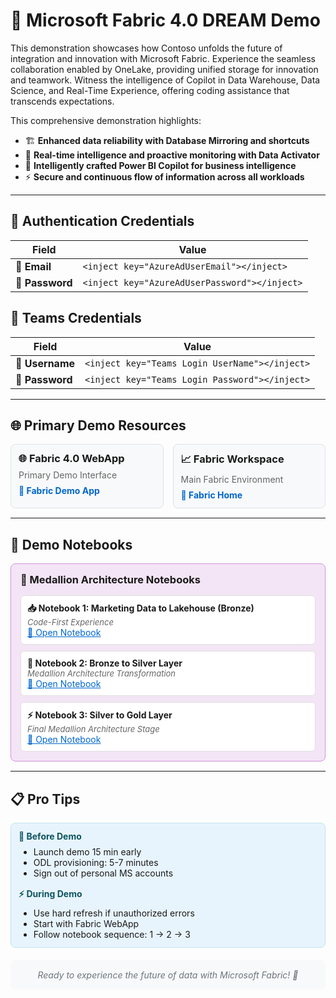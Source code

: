 # 🚀 Microsoft Fabric 4.0 DREAM Demo

This demonstration showcases how Contoso unfolds the future of integration and innovation with Microsoft Fabric. Experience the seamless collaboration enabled by OneLake, providing unified storage for innovation and teamwork. Witness the intelligence of Copilot in Data Warehouse, Data Science, and Real-Time Experience, offering coding assistance that transcends expectations.

This comprehensive demonstration highlights:

- 🏗️ **Enhanced data reliability with Database Mirroring and shortcuts**
- 🔄 **Real-time intelligence and proactive monitoring with Data Activator**
- 🤖 **Intelligently crafted Power BI Copilot for business intelligence**
- ⚡ **Secure and continuous flow of information across all workloads**

---

## 🔑 Authentication Credentials

| Field | Value |
|-------|-------|
| **👤 Email** | `<inject key="AzureAdUserEmail"></inject>` |
| **🔐 Password** | `<inject key="AzureAdUserPassword"></inject>` |

## 👥 Teams Credentials

| Field | Value |
|-------|-------|
| **👤 Username** | `<inject key="Teams Login UserName"></inject>` |
| **🔐 Password** | `<inject key="Teams Login Password"></inject>` |

---

## 🌐 Primary Demo Resources

<div style="display: grid; grid-template-columns: 1fr 1fr; gap: 15px; margin: 15px 0;">

<div style="background-color: #f8f9fa; border: 1px solid #dee2e6; border-radius: 8px; padding: 12px;">
  <h3 style="margin: 0 0 8px 0;">🌐 Fabric 4.0 WebApp</h3>
  <p style="margin: 0 0 8px 0; font-size: 14px; color: #666;">Primary Demo Interface</p>
  <a href="https://app-fabric-demo-4-prod.azurewebsites.net" target="_blank" style="color: #0066cc; text-decoration: none; font-weight: bold;">🔗 Fabric Demo App</a>
</div>

<div style="background-color: #f8f9fa; border: 1px solid #dee2e6; border-radius: 8px; padding: 12px;">
  <h3 style="margin: 0 0 8px 0;">📈 Fabric Workspace</h3>
  <p style="margin: 0 0 8px 0; font-size: 14px; color: #666;">Main Fabric Environment</p>
  <a href="https://app.powerbi.com/home?experience=fabric" target="_blank" style="color: #0066cc; text-decoration: none; font-weight: bold;">🔗 Fabric Home</a>
</div>

</div>

---

## 📓 Demo Notebooks

<div style="background-color: #f3e5f5; border: 1px solid #ce93d8; border-radius: 8px; padding: 15px; margin: 15px 0;">
<h3 style="margin: 0 0 15px 0;">🧠 Medallion Architecture Notebooks</h3>
<div style="display: grid; gap: 10px;">

<div style="background-color: white; border: 1px solid #e0e0e0; border-radius: 6px; padding: 10px;">
<strong>📥 Notebook 1: Marketing Data to Lakehouse (Bronze)</strong><br>
<em style="color: #666; font-size: 13px;">Code-First Experience</em><br>
<a href="https://app.powerbi.com/groups/14d64fb3-a545-434e-a817-892a7212fafc/synapsenotebooks/9eea9742-abcd-48f1-83c2-289e3a2dcb48?experience=fabric-developer" target="_blank" style="color: #0066cc; font-size: 14px;">🔗 Open Notebook</a>
</div>

<div style="background-color: white; border: 1px solid #e0e0e0; border-radius: 6px; padding: 10px;">
<strong>🔄 Notebook 2: Bronze to Silver Layer</strong><br>
<em style="color: #666; font-size: 13px;">Medallion Architecture Transformation</em><br>
<a href="https://app.powerbi.com/groups/14d64fb3-a545-434e-a817-892a7212fafc/synapsenotebooks/a3e72a5d-b433-4f04-afbf-1a17e17efb19?experience=fabric-developer" target="_blank" style="color: #0066cc; font-size: 14px;">🔗 Open Notebook</a>
</div>

<div style="background-color: white; border: 1px solid #e0e0e0; border-radius: 6px; padding: 10px;">
<strong>⚡ Notebook 3: Silver to Gold Layer</strong><br>
<em style="color: #666; font-size: 13px;">Final Medallion Architecture Stage</em><br>
<a href="https://app.powerbi.com/groups/14d64fb3-a545-434e-a817-892a7212fafc/synapsenotebooks/fbd416f0-b72a-4d2d-b96d-02421fff13f6?experience=fabric-developer" target="_blank" style="color: #0066cc; font-size: 14px;">🔗 Open Notebook</a>
</div>

</div>
</div>

---

## 📋 Pro Tips

<div style="background-color: #e8f4fd; border: 1px solid #bee5eb; border-radius: 8px; padding: 12px; margin: 15px 0;">
  <div style="display: grid; grid-template-columns: repeat(auto-fit, minmax(250px, 1fr)); gap: 15px;">
    <div>
      <h4 style="margin: 0 0 8px 0; color: #0c5460;">📝 Before Demo</h4>
      <ul style="margin: 0; font-size: 14px;">
        <li>Launch demo 15 min early</li>
        <li>ODL provisioning: 5-7 minutes</li>
        <li>Sign out of personal MS accounts</li>
      </ul>
    </div>
    <div>
      <h4 style="margin: 0 0 8px 0; color: #0c5460;">⚡ During Demo</h4>
      <ul style="margin: 0; font-size: 14px;">
        <li>Use hard refresh if unauthorized errors</li>
        <li>Start with Fabric WebApp</li>
        <li>Follow notebook sequence: 1 → 2 → 3</li>
      </ul>
    </div>
  </div>
</div>

<div style="text-align: center; padding: 15px; background-color: #f8f9fa; border-radius: 8px; margin-top: 20px;">
  <p style="margin: 0; color: #6c757d; font-style: italic;">Ready to experience the future of data with Microsoft Fabric! 🚀</p>
</div>
